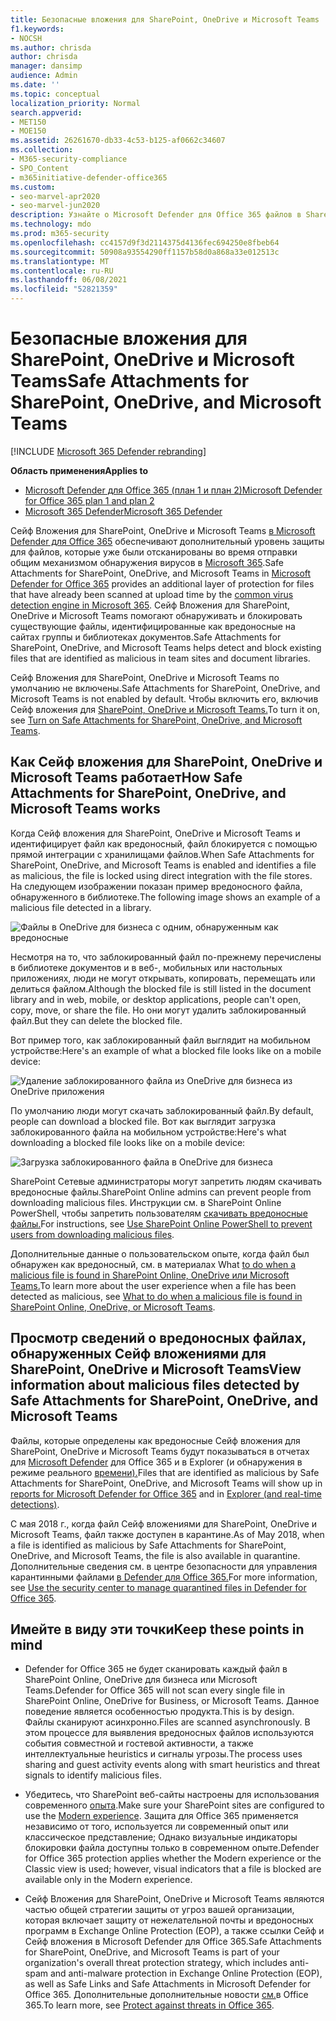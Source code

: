 ```yaml
---
title: Безопасные вложения для SharePoint, OneDrive и Microsoft Teams
f1.keywords:
- NOCSH
ms.author: chrisda
author: chrisda
manager: dansimp
audience: Admin
ms.date: ''
ms.topic: conceptual
localization_priority: Normal
search.appverid:
- MET150
- MOE150
ms.assetid: 26261670-db33-4c53-b125-af0662c34607
ms.collection:
- M365-security-compliance
- SPO_Content
- m365initiative-defender-office365
ms.custom:
- seo-marvel-apr2020
- seo-marvel-jun2020
description: Узнайте о Microsoft Defender для Office 365 файлов в SharePoint Online, OneDrive для бизнеса и Microsoft Teams.
ms.technology: mdo
ms.prod: m365-security
ms.openlocfilehash: cc4157d9f3d2114375d4136fec694250e8fbeb64
ms.sourcegitcommit: 50908a93554290ff1157b58d0a868a33e012513c
ms.translationtype: MT
ms.contentlocale: ru-RU
ms.lasthandoff: 06/08/2021
ms.locfileid: "52821359"
---
```

# <a name="safe-attachments-for-sharepoint-onedrive-and-microsoft-teams"></a><span data-ttu-id="ce48c-103">Безопасные вложения для SharePoint, OneDrive и Microsoft Teams</span><span class="sxs-lookup"><span data-stu-id="ce48c-103">Safe Attachments for SharePoint, OneDrive, and Microsoft Teams</span></span>

[!INCLUDE [Microsoft 365 Defender rebranding](../includes/microsoft-defender-for-office.md)]

<span data-ttu-id="ce48c-104">**Область применения**</span><span class="sxs-lookup"><span data-stu-id="ce48c-104">**Applies to**</span></span>
- [<span data-ttu-id="ce48c-105">Microsoft Defender для Office 365 (план 1 и план 2)</span><span class="sxs-lookup"><span data-stu-id="ce48c-105">Microsoft Defender for Office 365 plan 1 and plan 2</span></span>](defender-for-office-365.md)
- [<span data-ttu-id="ce48c-106">Microsoft 365 Defender</span><span class="sxs-lookup"><span data-stu-id="ce48c-106">Microsoft 365 Defender</span></span>](../defender/microsoft-365-defender.md)

<span data-ttu-id="ce48c-107">Сейф Вложения для SharePoint, OneDrive и Microsoft Teams [в Microsoft Defender для Office 365](whats-new-in-defender-for-office-365.md) обеспечивают дополнительный уровень защиты для файлов, которые уже были отсканированы во время отправки общим механизмом обнаружения вирусов в [Microsoft 365](virus-detection-in-spo.md).</span><span class="sxs-lookup"><span data-stu-id="ce48c-107">Safe Attachments for SharePoint, OneDrive, and Microsoft Teams in [Microsoft Defender for Office 365](whats-new-in-defender-for-office-365.md) provides an additional layer of protection for files that have already been scanned at upload time by the [common virus detection engine in Microsoft 365](virus-detection-in-spo.md).</span></span> <span data-ttu-id="ce48c-108">Сейф Вложения для SharePoint, OneDrive и Microsoft Teams помогают обнаруживать и блокировать существующие файлы, идентифицированные как вредоносные на сайтах группы и библиотеках документов.</span><span class="sxs-lookup"><span data-stu-id="ce48c-108">Safe Attachments for SharePoint, OneDrive, and Microsoft Teams helps detect and block existing files that are identified as malicious in team sites and document libraries.</span></span>

<span data-ttu-id="ce48c-109">Сейф Вложения для SharePoint, OneDrive и Microsoft Teams по умолчанию не включены.</span><span class="sxs-lookup"><span data-stu-id="ce48c-109">Safe Attachments for SharePoint, OneDrive, and Microsoft Teams is not enabled by default.</span></span> <span data-ttu-id="ce48c-110">Чтобы включить его, включив Сейф вложения для [SharePoint, OneDrive и Microsoft Teams.](turn-on-mdo-for-spo-odb-and-teams.md)</span><span class="sxs-lookup"><span data-stu-id="ce48c-110">To turn it on, see [Turn on Safe Attachments for SharePoint, OneDrive, and Microsoft Teams](turn-on-mdo-for-spo-odb-and-teams.md).</span></span>

## <a name="how-safe-attachments-for-sharepoint-onedrive-and-microsoft-teams-works"></a><span data-ttu-id="ce48c-111">Как Сейф вложения для SharePoint, OneDrive и Microsoft Teams работает</span><span class="sxs-lookup"><span data-stu-id="ce48c-111">How Safe Attachments for SharePoint, OneDrive, and Microsoft Teams works</span></span>

<span data-ttu-id="ce48c-112">Когда Сейф вложения для SharePoint, OneDrive и Microsoft Teams и идентифицирует файл как вредоносный, файл блокируется с помощью прямой интеграции с хранилищами файлов.</span><span class="sxs-lookup"><span data-stu-id="ce48c-112">When Safe Attachments for SharePoint, OneDrive, and Microsoft Teams is enabled and identifies a file as malicious, the file is locked using direct integration with the file stores.</span></span> <span data-ttu-id="ce48c-113">На следующем изображении показан пример вредоносного файла, обнаруженного в библиотеке.</span><span class="sxs-lookup"><span data-stu-id="ce48c-113">The following image shows an example of a malicious file detected in a library.</span></span>

![Файлы в OneDrive для бизнеса с одним, обнаруженным как вредоносные](../../media/2bba71cc-7ad1-4799-8b9d-d56f923db3a7.png)

<span data-ttu-id="ce48c-115">Несмотря на то, что заблокированный файл по-прежнему перечислены в библиотеке документов и в веб-, мобильных или настольных приложениях, люди не могут открывать, копировать, перемещать или делиться файлом.</span><span class="sxs-lookup"><span data-stu-id="ce48c-115">Although the blocked file is still listed in the document library and in web, mobile, or desktop applications, people can't open, copy, move, or share the file.</span></span> <span data-ttu-id="ce48c-116">Но они могут удалить заблокированный файл.</span><span class="sxs-lookup"><span data-stu-id="ce48c-116">But they can delete the blocked file.</span></span>

<span data-ttu-id="ce48c-117">Вот пример того, как заблокированный файл выглядит на мобильном устройстве:</span><span class="sxs-lookup"><span data-stu-id="ce48c-117">Here's an example of what a blocked file looks like on a mobile device:</span></span>

![Удаление заблокированного файла из OneDrive для бизнеса из OneDrive приложения](../../media/cb1c1705-fd0a-45b8-9a26-c22503011d54.png)

<span data-ttu-id="ce48c-119">По умолчанию люди могут скачать заблокированный файл.</span><span class="sxs-lookup"><span data-stu-id="ce48c-119">By default, people can download a blocked file.</span></span> <span data-ttu-id="ce48c-120">Вот как выглядит загрузка заблокированного файла на мобильном устройстве:</span><span class="sxs-lookup"><span data-stu-id="ce48c-120">Here's what downloading a blocked file looks like on a mobile device:</span></span>

![Загрузка заблокированного файла в OneDrive для бизнеса](../../media/be288a82-bdd8-4371-93d8-1783db3b61bc.png)

<span data-ttu-id="ce48c-122">SharePoint Сетевые администраторы могут запретить людям скачивать вредоносные файлы.</span><span class="sxs-lookup"><span data-stu-id="ce48c-122">SharePoint Online admins can prevent people from downloading malicious files.</span></span> <span data-ttu-id="ce48c-123">Инструкции см. в SharePoint Online PowerShell, чтобы запретить пользователям [скачивать вредоносные файлы.](turn-on-mdo-for-spo-odb-and-teams.md#step-2-recommended-use-sharepoint-online-powershell-to-prevent-users-from-downloading-malicious-files)</span><span class="sxs-lookup"><span data-stu-id="ce48c-123">For instructions, see [Use SharePoint Online PowerShell to prevent users from downloading malicious files](turn-on-mdo-for-spo-odb-and-teams.md#step-2-recommended-use-sharepoint-online-powershell-to-prevent-users-from-downloading-malicious-files).</span></span>

<span data-ttu-id="ce48c-124">Дополнительные данные о пользовательском опыте, когда файл был обнаружен как вредоносный, см. в материалах What [to do when a malicious file is found in SharePoint Online, OneDrive или Microsoft Teams.](https://support.microsoft.com/office/01e902ad-a903-4e0f-b093-1e1ac0c37ad2)</span><span class="sxs-lookup"><span data-stu-id="ce48c-124">To learn more about the user experience when a file has been detected as malicious, see [What to do when a malicious file is found in SharePoint Online, OneDrive, or Microsoft Teams](https://support.microsoft.com/office/01e902ad-a903-4e0f-b093-1e1ac0c37ad2).</span></span>

## <a name="view-information-about-malicious-files-detected-by-safe-attachments-for-sharepoint-onedrive-and-microsoft-teams"></a><span data-ttu-id="ce48c-125">Просмотр сведений о вредоносных файлах, обнаруженных Сейф вложениями для SharePoint, OneDrive и Microsoft Teams</span><span class="sxs-lookup"><span data-stu-id="ce48c-125">View information about malicious files detected by Safe Attachments for SharePoint, OneDrive, and Microsoft Teams</span></span>

<span data-ttu-id="ce48c-126">Файлы, которые определены как вредоносные Сейф вложения для SharePoint, OneDrive и Microsoft Teams будут показываться в отчетах для [Microsoft Defender](view-reports-for-mdo.md) для Office 365 и в Explorer (и обнаружения в режиме реального [времени).](threat-explorer.md)</span><span class="sxs-lookup"><span data-stu-id="ce48c-126">Files that are identified as malicious by Safe Attachments for SharePoint, OneDrive, and Microsoft Teams will show up in [reports for Microsoft Defender for Office 365](view-reports-for-mdo.md) and in [Explorer (and real-time detections)](threat-explorer.md).</span></span>

<span data-ttu-id="ce48c-127">С мая 2018 г., когда файл Сейф вложениями для SharePoint, OneDrive и Microsoft Teams, файл также доступен в карантине.</span><span class="sxs-lookup"><span data-stu-id="ce48c-127">As of May 2018, when a file is identified as malicious by Safe Attachments for SharePoint, OneDrive, and Microsoft Teams, the file is also available in quarantine.</span></span> <span data-ttu-id="ce48c-128">Дополнительные сведения см. в центре безопасности для управления карантинными файлами [в Defender для Office 365.](manage-quarantined-messages-and-files.md#use-the-security-center-to-manage-quarantined-files-in-defender-for-office-365)</span><span class="sxs-lookup"><span data-stu-id="ce48c-128">For more information, see [Use the security center to manage quarantined files in Defender for Office 365](manage-quarantined-messages-and-files.md#use-the-security-center-to-manage-quarantined-files-in-defender-for-office-365).</span></span>

## <a name="keep-these-points-in-mind"></a><span data-ttu-id="ce48c-129">Имейте в виду эти точки</span><span class="sxs-lookup"><span data-stu-id="ce48c-129">Keep these points in mind</span></span>

- <span data-ttu-id="ce48c-130">Defender for Office 365 не будет сканировать каждый файл в SharePoint Online, OneDrive для бизнеса или Microsoft Teams.</span><span class="sxs-lookup"><span data-stu-id="ce48c-130">Defender for Office 365 will not scan every single file in SharePoint Online, OneDrive for Business, or Microsoft Teams.</span></span> <span data-ttu-id="ce48c-131">Данное поведение является особенностью продукта.</span><span class="sxs-lookup"><span data-stu-id="ce48c-131">This is by design.</span></span> <span data-ttu-id="ce48c-132">Файлы сканируют асинхронно.</span><span class="sxs-lookup"><span data-stu-id="ce48c-132">Files are scanned asynchronously.</span></span> <span data-ttu-id="ce48c-133">В этом процессе для выявления вредоносных файлов используются события совместной и гостевой активности, а также интеллектуальные heuristics и сигналы угрозы.</span><span class="sxs-lookup"><span data-stu-id="ce48c-133">The process uses sharing and guest activity events along with smart heuristics and threat signals to identify malicious files.</span></span>

- <span data-ttu-id="ce48c-134">Убедитесь, что SharePoint веб-сайты настроены для использования современного [опыта](/sharepoint/guide-to-sharepoint-modern-experience).</span><span class="sxs-lookup"><span data-stu-id="ce48c-134">Make sure your SharePoint sites are configured to use the [Modern experience](/sharepoint/guide-to-sharepoint-modern-experience).</span></span> <span data-ttu-id="ce48c-135">Защита для Office 365 применяется независимо от того, используется ли современный опыт или классическое представление; Однако визуальные индикаторы блокировки файла доступны только в современном опыте.</span><span class="sxs-lookup"><span data-stu-id="ce48c-135">Defender for Office 365 protection applies whether the Modern experience or the Classic view is used; however, visual indicators that a file is blocked are available only in the Modern experience.</span></span>

- <span data-ttu-id="ce48c-136">Сейф Вложения для SharePoint, OneDrive и Microsoft Teams являются частью общей стратегии защиты от угроз вашей организации, которая включает защиту от нежелательной почты и вредоносных программ в Exchange Online Protection (EOP), а также ссылки Сейф и Сейф вложения в Microsoft Defender для Office 365.</span><span class="sxs-lookup"><span data-stu-id="ce48c-136">Safe Attachments for SharePoint, OneDrive, and Microsoft Teams is part of your organization's overall threat protection strategy, which includes anti-spam and anti-malware protection in Exchange Online Protection (EOP), as well as Safe Links and Safe Attachments in Microsoft Defender for Office 365.</span></span> <span data-ttu-id="ce48c-137">Дополнительные дополнительные новости [см.](protect-against-threats.md)в Office 365.</span><span class="sxs-lookup"><span data-stu-id="ce48c-137">To learn more, see [Protect against threats in Office 365](protect-against-threats.md).</span></span>
